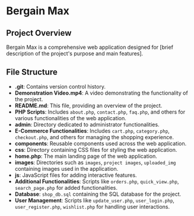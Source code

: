 # Bergain Max

## Project Overview
Bergain Max is a comprehensive web application designed for [brief description of the project's purpose and main features]. 

## File Structure
- **.git**: Contains version control history.
- **Demonstration Video.mp4**: A video demonstrating the functionality of the project.
- **README.md**: This file, providing an overview of the project.
- **PHP Scripts**: Includes `about.php`, `contact.php`, `faq.php`, and others for various functionalities of the web application.
- **admin**: Directory dedicated to administrator functionalities.
- **E-Commerce Functionalities**: Includes `cart.php`, `category.php`, `checkout.php`, and others for managing the shopping experience.
- **components**: Reusable components used across the web application.
- **css**: Directory containing CSS files for styling the web application.
- **home.php**: The main landing page of the web application.
- **images**: Directories such as `images`, `project images`, `uploaded_img` containing images used in the application.
- **js**: JavaScript files for adding interactive features.
- **Additional Functionalities**: Scripts like `orders.php`, `quick_view.php`, `search_page.php` for added functionalities.
- **Database**: `shop_db.sql` containing the SQL database for the project.
- **User Management**: Scripts like `update_user.php`, `user_login.php`, `user_register.php`, `wishlist.php` for handling user interactions.
